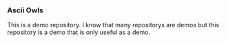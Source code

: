 ### Ascii Owls
This is a demo repository. I know that many repositorys are demos but this repository is a demo that is only useful as a demo.
